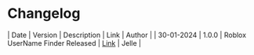 # Changelog
| Date | Version | Description | Link | Author |
| 30-01-2024 | 1.0.0 | Roblox UserName Finder Released | [Link](https://github.com/JelleWierenga/OSINT/blob/main/Social_Media_Username_Finder/Roblox.py) | Jelle |


